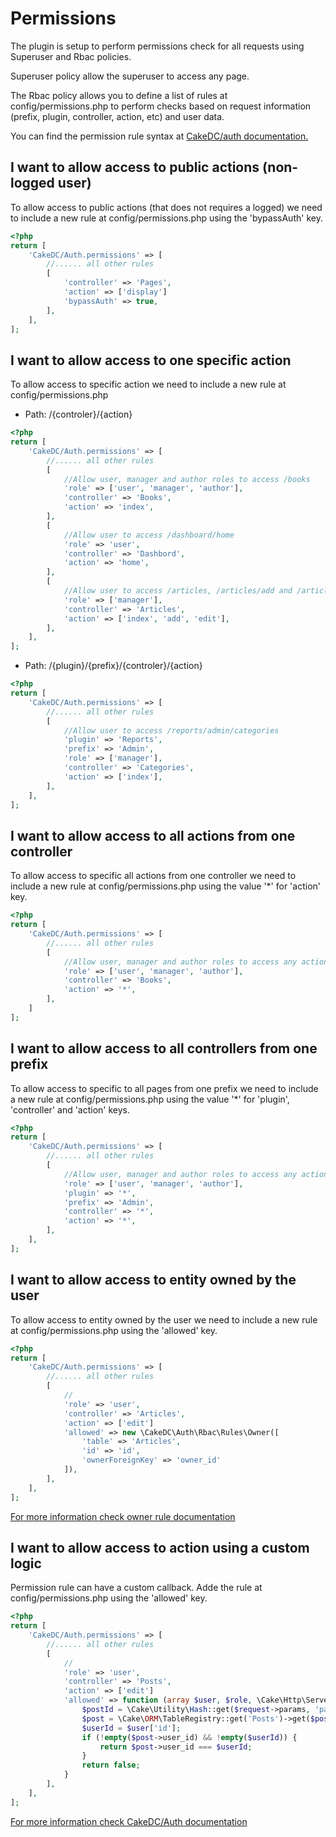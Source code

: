 Permissions
===========
The plugin is setup to perform permissions check for all requests using
Superuser and Rbac policies.

Superuser policy allow the superuser to access any page.

The Rbac policy allows you to define a list of rules at config/permissions.php
to perform checks based on request information (prefix, plugin, controller, action, etc)
and user data.

You can find the permission rule syntax at [CakeDC/auth documentation.](https://github.com/CakeDC/auth/blob/master/Docs/Documentation/Rbac.md#permission-rules-syntax)

I want to allow access to public actions (non-logged user)
----------------------------------------------------------
To allow access to public actions (that does not requires a logged) we need to include a new rule at config/permissions.php
using the 'bypassAuth' key.

```php
<?php
return [
    'CakeDC/Auth.permissions' => [
        //...... all other rules
        [
            'controller' => 'Pages',
            'action' => ['display']
            'bypassAuth' => true,
        ],
    ],
];
```

I want to allow access to one specific action
---------------------------------------------
To allow access to specific action we need to include a new rule at config/permissions.php

- Path: /{controler}/{action}
```php
<?php
return [
    'CakeDC/Auth.permissions' => [
        //...... all other rules
        [
            //Allow user, manager and author roles to access /books
            'role' => ['user', 'manager', 'author'],
            'controller' => 'Books',
            'action' => 'index',
        ],
        [
            //Allow user to access /dashboard/home
            'role' => 'user',
            'controller' => 'Dashbord',
            'action' => 'home',
        ],
        [
            //Allow user to access /articles, /articles/add and /article/edit
            'role' => ['manager'],
            'controller' => 'Articles',
            'action' => ['index', 'add', 'edit'],
        ],
    ],
];
```

- Path: /{plugin}/{prefix}/{controler}/{action}
```php
<?php
return [
    'CakeDC/Auth.permissions' => [
        //...... all other rules
        [
            //Allow user to access /reports/admin/categories
            'plugin' => 'Reports',
            'prefix' => 'Admin',
            'role' => ['manager'],
            'controller' => 'Categories',
            'action' => ['index'],
        ],
    ],
];
```

I want to allow access to all actions from one controller
---------------------------------------------------------
To allow access to specific all actions from one controller we need to include a new rule at config/permissions.php
using the value '*' for 'action'  key.

```php
<?php
return [
    'CakeDC/Auth.permissions' => [
        //...... all other rules
        [
            //Allow user, manager and author roles to access any action from books controller
            'role' => ['user', 'manager', 'author'],
            'controller' => 'Books',
            'action' => '*',
        ],
    ]
];
```

I want to allow access to all controllers from one prefix
---------------------------------------------
To allow access to specific to all pages from one prefix we need to include a new rule at config/permissions.php
using the value '*' for 'plugin', 'controller' and 'action' keys.

```php
<?php
return [
    'CakeDC/Auth.permissions' => [
        //...... all other rules
        [
            //Allow user, manager and author roles to access any action from books controller
            'role' => ['user', 'manager', 'author'],
            'plugin' => '*',
            'prefix' => 'Admin',
            'controller' => '*',
            'action' => '*',
        ],
    ],
];
```

I want to allow access to entity owned by the user
--------------------------------------------------
To allow access to entity owned by the user we need to include a new rule
at config/permissions.php using the 'allowed' key.

```php
<?php
return [
    'CakeDC/Auth.permissions' => [
        //...... all other rules
        [
            //
            'role' => 'user',
            'controller' => 'Articles',
            'action' => ['edit']
            'allowed' => new \CakeDC\Auth\Rbac\Rules\Owner([
                'table' => 'Articles',
                'id' => 'id',
                'ownerForeignKey' => 'owner_id'
            ]),
        ],
    ],
];
```

[For more information check owner rule documentation](https://github.com/CakeDC/auth/blob/6.next-cake4/Docs/Documentation/OwnerRule.md)


I want to allow access to action using a custom logic
----------------------------------------------------
Permission rule can have a custom callback. Adde the rule at config/permissions.php using the 'allowed' key.

```php
<?php
return [
    'CakeDC/Auth.permissions' => [
        //...... all other rules
        [
            //
            'role' => 'user',
            'controller' => 'Posts',
            'action' => ['edit']
            'allowed' => function (array $user, $role, \Cake\Http\ServerRequest $request) {
                $postId = \Cake\Utility\Hash::get($request->params, 'pass.0');
                $post = \Cake\ORM\TableRegistry::get('Posts')->get($postId);
                $userId = $user['id'];
                if (!empty($post->user_id) && !empty($userId)) {
                    return $post->user_id === $userId;
                }
                return false;
            }
        ],
    ],
];
```

[For more information check CakeDC/Auth documentation](https://github.com/CakeDC/auth/blob/6.next-cake4/Docs/Documentation/Rbac.md#permission-callbacks)


